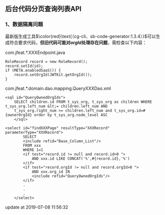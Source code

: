 ## 后台代码分页查询列表API
### 1、数据隔离问题
最新版生成工具$\color{red}\text{（cg-cli、sb-code-generator:1.3.4）}$可以生成符合要求代码，**但旧代码可能对*orgId*处理存在问题**，需检查以下内容：  
  
com.jfeat.*.XXXEndpoint.java
```
RoleRecord record = new RoleRecord();
record.setId(id);
if (META.enabledSaaS()) {
    record.setOrgId(JWTKit.getOrgId());
}
```
  
com.jfeat.*.domain.dao.mapping.QueryXXXDao.xml
```
<sql id="QueryOwnedOrgIds">
    SELECT children.id FROM t_sys_org, t_sys_org as children WHERE t_sys_org.left_num &lt;= children.left_num AND
    t_sys_org.right_num >= children.left_num and t_sys_org.id=#{ownerOrgId} order by t_sys_org.node_level ASC
    </sql>
```
```
<select id="findXXXPage" resultType="XXXRecord" parameterType="XXXRecord">
        SELECT
        <include refid="Base_Column_List"/>
        FROM xxx
        WHERE 1=1
        <if test="record.id != null and record.id>0 ">
            AND xxx.id LIKE CONCAT('%',#{record.id},'%')
        </if>
        <if test="record.orgId != null and record.orgId>0 ">
            AND xxx.org_id IN
            <include refid="QueryOwnedOrgIds"/>
        </if>
        .
        .
        .
    </select>
```

update at 2019-07-08 11:56:32
